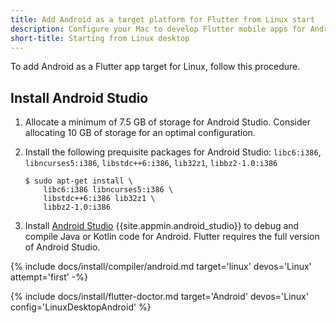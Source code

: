 ```yaml
---
title: Add Android as a target platform for Flutter from Linux start
description: Configure your Mac to develop Flutter mobile apps for Android.
short-title: Starting from Linux desktop
---
```


To add Android as a Flutter app target for Linux, follow this procedure.

## Install Android Studio

1. Allocate a minimum of 7.5 GB of storage for Android Studio.
   Consider allocating 10 GB of storage for an optimal configuration.

1. Install the following prequisite packages for Android Studio:
    `libc6:i386`, `libncurses5:i386`, `libstdc++6:i386`, `lib32z1`, `libbz2-1.0:i386`

    ```console
    $ sudo apt-get install \
        libc6:i386 libncurses5:i386 \
        libstdc++6:i386 lib32z1 \
        libbz2-1.0:i386
    ```

1. Install [Android Studio][] {{site.appmin.android_studio}} to debug and compile
   Java or Kotlin code for Android.
   Flutter requires the full version of Android Studio.

{% include docs/install/compiler/android.md target='linux' devos='Linux' attempt='first' -%}

{% include docs/install/flutter-doctor.md target='Android' devos='Linux' config='LinuxDesktopAndroid' %}

[Android Studio]: https://developer.android.com/studio/install#linux
